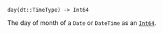 ```
day(dt::TimeType) -> Int64
```

The day of month of a `Date` or `DateTime` as an [`Int64`](@ref).
